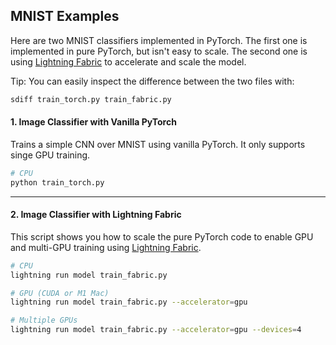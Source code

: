 ## MNIST Examples

Here are two MNIST classifiers implemented in PyTorch.
The first one is implemented in pure PyTorch, but isn't easy to scale.
The second one is using [Lightning Fabric](https://pytorch-lightning.readthedocs.io/en/latest/fabric/fabric.html) to accelerate and scale the model.

Tip: You can easily inspect the difference between the two files with:

```bash
sdiff train_torch.py train_fabric.py
```

#### 1. Image Classifier with Vanilla PyTorch

Trains a simple CNN over MNIST using vanilla PyTorch. It only supports singe GPU training.

```bash
# CPU
python train_torch.py
```

______________________________________________________________________

#### 2. Image Classifier with Lightning Fabric

This script shows you how to scale the pure PyTorch code to enable GPU and multi-GPU training using [Lightning Fabric](https://pytorch-lightning.readthedocs.io/en/latest/fabric/fabric.html).

```bash
# CPU
lightning run model train_fabric.py

# GPU (CUDA or M1 Mac)
lightning run model train_fabric.py --accelerator=gpu

# Multiple GPUs
lightning run model train_fabric.py --accelerator=gpu --devices=4
```
